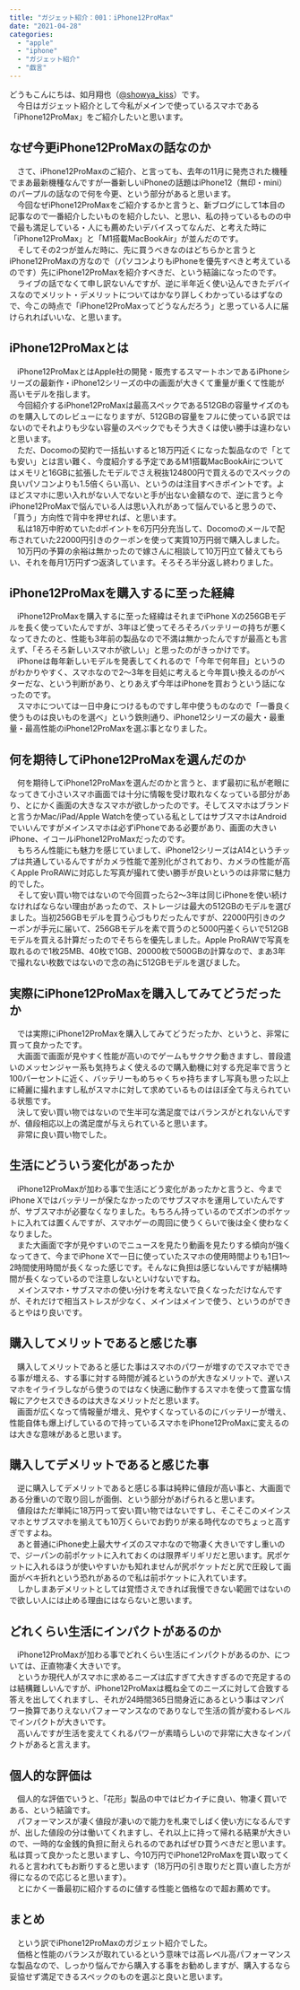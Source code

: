 ```yaml
---
title: "ガジェット紹介：001：iPhone12ProMax"
date: "2021-04-28"
categories: 
  - "apple"
  - "iphone"
  - "ガジェット紹介"
  - "戯言"
---
```


どうもこんにちは、如月翔也（[@showya\_kiss](http://twitter.com/showya_kiss)）です。  
　今日はガジェット紹介として今私がメインで使っているスマホである「iPhone12ProMax」をご紹介したいと思います。  

## なぜ今更iPhone12ProMaxの話なのか

　さて、iPhone12ProMaxのご紹介、と言っても、去年の11月に発売された機種でまあ最新機種なんですが一番新しいiPhoneの話題はiPhone12（無印・mini）のパープルの話なので何を今更、という部分があると思います。  
　今回なぜiPhone12ProMaxをご紹介するかと言うと、新ブログにして1本目の記事なので一番紹介したいものを紹介したい、と思い、私の持っているものの中で最も満足している・人にも薦めたいデバイスってなんだ、と考えた時に「iPhone12ProMax」と「M1搭載MacBookAir」が並んだのです。  
　そしてその2つが並んだ時に、先に買うべきなのはどちらかと言うとiPhone12ProMaxの方なので（パソコンよりもiPhoneを優先すべきと考えているのです）先にiPhone12ProMaxを紹介すべきだ、という結論になったのです。  
　ライブの話でなくて申し訳ないんですが、逆に半年近く使い込んできたデバイスなのでメリット・デメリットについてはかなり詳しくわかっているはずなので、今この時点で「iPhone12ProMaxってどうなんだろう」と思っている人に届けられればいいな、と思います。  

## iPhone12ProMaxとは

　iPhone12ProMaxとはApple社の開発・販売するスマートホンであるiPhoneシリーズの最新作・iPhone12シリーズの中の画面が大きくて重量が重くて性能が高いモデルを指します。  
　今回紹介するiPhone12ProMaxは最高スペックである512GBの容量サイズのものを購入してのレビューになりますが、512GBの容量をフルに使っている訳ではないのでそれよりも少ない容量のスペックでもそう大きくは使い勝手は違わないと思います。  
　ただ、Docomoの契約で一括払いすると18万円近くになった製品なので「とても安い」とは言い難く、今度紹介する予定であるM1搭載MacBookAirについてはメモリと16GBに拡張したモデルでさえ税抜124800円で買えるのでスペックの良いパソコンよりも1.5倍くらい高い、というのは注目すべきポイントです。よほどスマホに思い入れがない人でないと手が出ない金額なので、逆に言うと今iPhone12ProMaxで悩んでいる人は思い入れがあって悩んでいると思うので、「買う」方向性で背中を押せれば、と思います。  
　私は18万中貯めていたdポイントを6万円分充当して、Docomoのメールで配布されていた22000円引きのクーポンを使って実質10万円弱で購入しました。  
　10万円の予算の余裕は無かったので嫁さんに相談して10万円立て替えてもらい、それを毎月1万円ずつ返済しています。そろそろ半分返し終わりました。  

## iPhone12ProMaxを購入するに至った経緯

　iPhone12ProMaxを購入するに至った経緯はそれまでiPhone Xの256GBモデルを長く使っていたんですが、3年ほど使ってそろそろバッテリーの持ちが悪くなってきたのと、性能も3年前の製品なので不満は無かったんですが最高とも言えず、「そろそろ新しいスマホが欲しい」と思ったのがきっかけです。  
　iPhoneは毎年新しいモデルを発表してくれるので「今年で何年目」というのがわかりやすく、スマホなので2〜3年を目処に考えると今年買い換えるのがベターだな、という判断があり、とりあえず今年はiPhoneを買おうという話になったのです。  
　スマホについては一日中身につけるものですし年中使うものなので「一番良く使うものは良いものを選べ」という鉄則通り、iPhone12シリーズの最大・最重量・最高性能のiPhone12ProMaxを選ぶ事となりました。  

## 何を期待してiPhone12ProMaxを選んだのか

　何を期待してiPhone12ProMaxを選んだのかと言うと、まず最初に私が老眼になってきて小さいスマホ画面では十分に情報を受け取れなくなっている部分があり、とにかく画面の大きなスマホが欲しかったのです。そしてスマホはブランドと言うかMac/iPad/Apple Watchを使っている私としてはサブスマホはAndroidでいいんですがメインスマホは必ずiPhoneである必要があり、画面の大きいiPhone、イコールiPhone12ProMaxだったのです。  
　もちろん性能にも魅力を感じていまして、iPhone12シリーズはA14というチップは共通しているんですがカメラ性能で差別化がされており、カメラの性能が高くApple ProRAWに対応した写真が撮れて使い勝手が良いというのは非常に魅力的でした。  
　そして安い買い物ではないので今回買ったら2〜3年は同じiPhoneを使い続けなければならない理由があったので、ストレージは最大の512GBのモデルを選びました。当初256GBモデルを買う心づもりだったんですが、22000円引きのクーポンが手元に届いて、256GBモデルを素で買うのと5000円差くらいで512GBモデルを買える計算だったのでそちらを優先しました。Apple ProRAWで写真を取れるので1枚25MB、40枚で1GB、20000枚で500GBの計算なので、まあ3年で撮れない枚数ではないので念の為に512GBモデルを選びました。  

## 実際にiPhone12ProMaxを購入してみてどうだったか

　では実際にiPhone12ProMaxを購入してみてどうだったか、というと、非常に買って良かったです。  
　大画面で画面が見やすく性能が高いのでゲームもサクサク動きますし、普段遣いのメッセンジャー系も気持ちよく使えるので購入動機に対する充足率で言うと100パーセントに近く、バッテリーもめちゃくちゃ持ちますし写真も思った以上に綺麗に撮れますし私がスマホに対して求めているものはほぼ全て与えられている状態です。  
　決して安い買い物ではないので生半可な満足度ではバランスがとれないんですが、値段相応以上の満足度が与えられていると思います。  
　非常に良い買い物でした。  

## 生活にどういう変化があったか

　iPhone12ProMaxが加わる事で生活にどう変化があったかと言うと、今までiPhone Xではバッテリーが保たなかったのでサブスマホを運用していたんですが、サブスマホが必要なくなりました。もちろん持っているのでズボンのポケットに入れては置くんですが、スマホゲーの周回に使うくらいで後は全く使わなくなりました。  
　また大画面で字が見やすいのでニュースを見たり動画を見たりする傾向が強くなってきて、今までiPhone Xで一日に使っていたスマホの使用時間よりも1日1〜2時間使用時間が長くなった感じです。そんなに負担は感じないんですが結構時間が長くなっているので注意しないといけないですね。  
　メインスマホ・サブスマホの使い分けを考えないで良くなっただけなんですが、それだけで相当ストレスが少なく、メインはメインで使う、というのができるとやはり良いです。  

## 購入してメリットであると感じた事

　購入してメリットであると感じた事はスマホのパワーが増すのでスマホでできる事が増える、する事に対する時間が減るというのが大きなメリットで、遅いスマホをイライラしながら使うのではなく快適に動作するスマホを使って豊富な情報にアクセスできるのは大きなメリットだと思います。  
　画面が広くなって情報量が増え、見やすくなっているのにバッテリーが増え、性能自体も爆上げしているので持っているスマホをiPhone12ProMaxに変えるのは大きな意味があると思います。  

## 購入してデメリットであると感じた事

　逆に購入してデメリットであると感じる事は純粋に値段が高い事と、大画面である分重いので取り回しが面倒、という部分があげられると思います。  
　値段はただ単純に18万円って安い買い物ではないですし、そこそこのメインスマホとサブスマホを揃えても10万くらいでお釣りが来る時代なのでちょっと高すぎですよね。  
　あと普通にiPhone史上最大サイズのスマホなので物凄く大きいですし重いので、ジーパンの前ポケットに入れておくのは限界ギリギリだと思います。尻ポケットに入れるほうが使いやすいかも知れませんが尻ポケットだと尻で圧殺して画面がベキ折れという恐れがあるので私は前ポケットに入れています。  
　しかしまあデメリットとしては覚悟さえできれば我慢できない範囲ではないので欲しい人には止める理由にはならないと思います。  

## どれくらい生活にインパクトがあるのか

　iPhone12ProMaxが加わる事でどれくらい生活にインパクトがあるのか、については、正直物凄く大きいです。  
　というか現代人がスマホに求めるニーズは広すぎて大きすぎるので充足するのは結構難しいんですが、iPhone12ProMaxは概ね全てのニーズに対して合致する答えを出してくれますし、それが24時間365日間身近にあるという事はマンパワー換算でありえないパフォーマンスなのでありなしで生活の質が変わるレベルでインパクトが大きいです。  
　高いんですが生活を変えてくれるパワーが素晴らしいので非常に大きなインパクトがあると言えます。  

## 個人的な評価は

　個人的な評価でいうと、「花形」製品の中ではピカイチに良い、物凄く買いである、という結論です。  
　パフォーマンスが凄く値段が凄いので能力を札束でしばく使い方になるんですが、出した値段の分は働いてくれますし、それ以上に持って帰れる結果が大きいので、一時的な金銭的負担に耐えられるのであればぜひ買うべきだと思います。私は買って良かったと思いますし、今10万円でiPhone12ProMaxを買い取ってくれると言われてもお断りすると思います（18万円の引き取りだと買い直した方が得になるので応じると思います）。  
　とにかく一番最初に紹介するのに値する性能と価格なので超お薦めです。  

## まとめ

　という訳でiPhone12ProMaxのガジェット紹介でした。  
　価格と性能のバランスが取れているという意味では高レベル高パフォーマンスな製品なので、しっかり悩んでから購入する事をお勧めしますが、購入するなら妥協せず満足できるスペックのものを選ぶと良いと思います。
